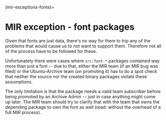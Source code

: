 (mir-exceptions-fonts)=
# MIR exception - font packages

Given that fonts are just data, there's no way for them to trip any of the
problems that would cause us to not want to support them. Therefore not all of
the process have to be followed for these.

Unfortunately there were cases where `src:font-*` packages contained way
more than just a font -- due to that, either the MIR team (if an MIR bug was
filed) or the Ubuntu-Archive team (on promoting it) has to do a spot check that
neither the source nor the created binary packages violate these assumptions.

The only limitation is that the package needs a valid team subscriber before
being promoted by an Archive Admin -- just in case anything might come up later.
The MIR team should try to clarify that with the team that owns the depending
package to own the font as well (read: without the overhead of a full MIR process).

